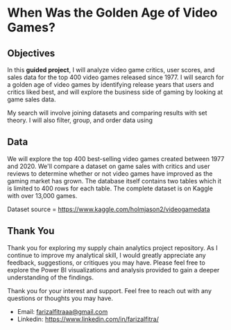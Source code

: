 # When Was the Golden Age of Video Games?

## Objectives

In this **guided project**, I will analyze video game critics, user scores, and sales data for the top 400 video games released since 1977. I will search for a golden age of video games by identifying release years that users and critics liked best, and will explore the business side of gaming by looking at game sales data.

My search will involve joining datasets and comparing results with set theory. I will also filter, group, and order data using 

## Data
We will explore the top 400 best-selling video games created between 1977 and 2020. We'll compare a dataset on game sales with critics and user reviews to determine whether or not video games have improved as the gaming market has grown. The database itself contains two tables which it is limited to 400 rows for each table. The complete dataset is on Kaggle with over 13,000 games. 

Dataset source = https://www.kaggle.com/holmjason2/videogamedata

## Thank You
Thank you for exploring my supply chain analytics project repository. As I continue to improve my analytical skill, I would greatly appreciate any feedback, suggestions, or critiques you may have. Please feel free to explore the Power BI visualizations and analysis provided to gain a deeper understanding of the findings.

Thank you for your interest and support. Feel free to reach out with any questions or thoughts you may have.

  - Email: farizalfitraaa@gmail.com
  - Linkedin: https://www.linkedin.com/in/farizalfitra/
